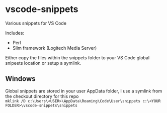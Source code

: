 # vscode-snippets
Various snippets for VS Code

Includes:  
* Perl
* Slim framework (Logitech Media Server)

Either copy the files within the snippets folder to your VS Code global snipeets location or setup a symlink.
## Windows
Global snippets are stored in your user AppData folder, I use a symlink from the checkout directory for this repo  
```mklink /D c:\Users\<USER>\AppData\Roaming\Code\User\snippets c:\<YOUR FOLDER>\vscode-snippets\snippets```
